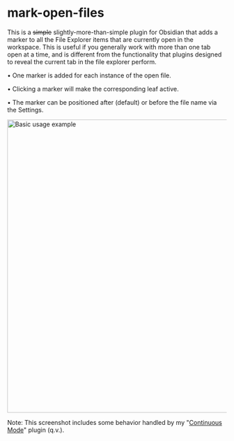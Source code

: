 # mark-open-files

This is a ~~simple~~ slightly-more-than-simple plugin for Obsidian that adds a marker to all the File Explorer items that are currently open in the workspace. This is useful if you generally work with more than one tab open at a time, and is different from the functionality that plugins designed to reveal the current tab in the file explorer perform. 

• One marker is added for each instance of the open file.  

• Clicking a marker will make the corresponding leaf active.  

• The marker can be positioned after (default) or before the file name via the Settings.

<img src="assets/mark-open-files.gif" style="width:672px;" alt="Basic usage example" />

Note: This screenshot includes some behavior handled by my "[Continuous Mode](https://github.com/gasparschott/obsidian-continuous-mode/)" plugin (q.v.).